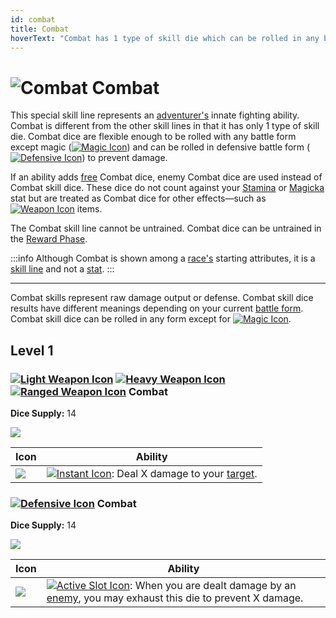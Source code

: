 ```yaml
---
id: combat
title: Combat
hoverText: "Combat has 1 type of skill die which can be rolled in any battle form except Magic."
---
```


# <img src="/icons/skills/combat/icon.png" alt="Combat" className="icon-svg" /> Combat

This special skill line represents an [adventurer's](/docs/glossary/adventurer) innate fighting ability. Combat is different from the other skill lines in that it has only 1 type of skill die. Combat dice are flexible enough to be rolled with any battle form except magic ([<img src="/icons/magic.svg" alt="Magic Icon" className="icon-svg" />](/docs/battles/battle-forms/magic)) and can be rolled in defensive battle form ([<img src="/icons/defensive.svg" alt="Defensive Icon" className="icon-svg" />](/docs/battles/battle-forms/defensive)) to prevent damage.

If an ability adds [free](/docs/glossary/free) Combat dice, enemy Combat dice are used instead of Combat skill dice. These dice do not count against your [Stamina](/docs/adventurer/stats/stamina) or [Magicka](/docs/adventurer/stats/magicka) stat but are treated as Combat dice for other effects—such as [<img src="/icons/weapon.svg" alt="Weapon Icon" className="icon-svg" />](/docs/adventurer/items/types/weapon) items.

The Combat skill line cannot be untrained. Combat dice can be untrained in the [Reward Phase](/docs/campaign/day/reward-phase).

:::info
Although Combat is shown among a [race's](/docs/adventurer/races/index) starting attributes, it is a [skill line](/docs/adventurer/skill-lines/index) and not a [stat](/docs/adventurer/stats).
:::

---

Combat skills represent raw damage output or defense. Combat skill dice results have different meanings depending on your current [battle form](/docs/battles/battle-forms/index/). Combat skill dice can be rolled in any form except for [<img src="/icons/magic.svg" alt="Magic Icon" className="icon-svg" />](/docs/battles/battle-forms/magic).

## Level 1

### [<img src="/icons/light-weapon.svg" alt="Light Weapon Icon" className="icon-svg" />](/docs/battles/battle-forms/light-weapon) [<img src="/icons/heavy-weapon.svg" alt="Heavy Weapon Icon" class="icon-svg" />](/docs/battles/battle-forms/heavy-weapon) [<img src="/icons/ranged-weapon.svg" alt="Ranged Weapon Icon" class="icon-svg" />](/docs/battles/battle-forms/ranged-weapon) Combat

**Dice Supply:** 14

<img src="/icons/skills/combat/combat-all-results.png" className="skill-icon" />

| Icon                                                                 | Ability                                                                                                                                                        |
| -------------------------------------------------------------------- | -------------------------------------------------------------------------------------------------------------------------------------------------------------- |
| <img src="/icons/skills/combat/combat.png" className="skill-icon" /> | [<img src="/icons/instant.svg" alt="Instant Icon" className="icon-svg" />](/docs/glossary/instant): Deal X damage to your [target](/docs/glossary/targetable). |

### [<img src="/icons/defensive.svg" alt="Defensive Icon" className="icon-svg" />](/docs/battles/battle-forms/defensive) Combat

**Dice Supply:** 14

<img src="/icons/skills/combat/combat-all-results.png" className="skill-icon" />

| Icon                                                                 | Ability                                                                                                                                                                                                                      |
| -------------------------------------------------------------------- | ---------------------------------------------------------------------------------------------------------------------------------------------------------------------------------------------------------------------------- |
| <img src="/icons/skills/combat/combat.png" className="skill-icon" /> | [<img src="/icons/active-slot.svg" alt="Active Slot Icon" className="icon-svg" />](/docs/glossary/active-slot): When you are dealt damage by an [enemy](/docs/glossary/enemy), you may exhaust this die to prevent X damage. |
